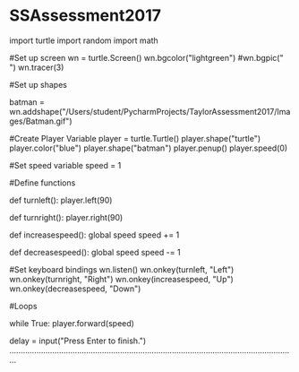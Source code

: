 # SSAssessment2017

import turtle
import random
import math


#Set up screen
wn = turtle.Screen()
wn.bgcolor("lightgreen")
#wn.bgpic("     ")
wn.tracer(3)

#Set up shapes

batman = wn.addshape("/Users/student/PycharmProjects/TaylorAssessment2017/Images/Batman.gif")


#Create Player Variable
player = turtle.Turtle()
player.shape("turtle")
player.color("blue")
player.shape("batman")
player.penup()
player.speed(0)


#Set speed variable
speed = 1


#Define functions

def turnleft():
    player.left(90)

def turnright():
    player.right(90)

def increasespeed():
    global speed
    speed += 1

def decreasespeed():
    global speed
    speed -= 1



#Set keyboard bindings
wn.listen()
wn.onkey(turnleft, "Left")
wn.onkey(turnright, "Right")
wn.onkey(increasespeed, "Up")
wn.onkey(decreasespeed, "Down")

#Loops

while True:
    player.forward(speed)



delay = input("Press Enter to finish.")
...............................................................................................................................

